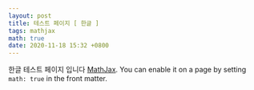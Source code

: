 ```yaml
---
layout: post
title: 테스트 페이지 [ 한글 ]
tags: mathjax
math: true
date: 2020-11-18 15:32 +0800
---
```

한글 테스트 페이지 입니다 [MathJax](https://www.mathjax.org/). You can enable it on a page by setting `math: true` in the front matter.
